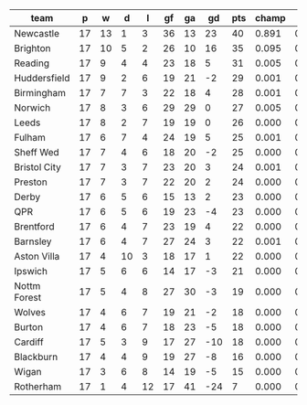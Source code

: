 |     team     | p  | w  | d  | l  | gf | ga | gd  | pts | champ | top2  | top3  | top4  |  5-7  | bot4  | bot3  | bot2  |
|--------------|----|----|----|----|----|----|-----|-----|-------|-------|-------|-------|-------|-------|-------|-------|
| Newcastle    | 17 | 13 |  1 |  3 | 36 | 13 |  23 |  40 | 0.891 | 0.985 | 0.997 | 1.000 | 0.000 | 0.000 | 0.000 | 0.000|
| Brighton     | 17 | 10 |  5 |  2 | 26 | 10 |  16 |  35 | 0.095 | 0.707 | 0.860 | 0.922 | 0.059 | 0.000 | 0.000 | 0.000|
| Reading      | 17 |  9 |  4 |  4 | 23 | 18 |   5 |  31 | 0.005 | 0.089 | 0.269 | 0.421 | 0.285 | 0.001 | 0.000 | 0.000|
| Huddersfield | 17 |  9 |  2 |  6 | 19 | 21 |  -2 |  29 | 0.001 | 0.024 | 0.087 | 0.166 | 0.252 | 0.010 | 0.004 | 0.001|
| Birmingham   | 17 |  7 |  7 |  3 | 22 | 18 |   4 |  28 | 0.001 | 0.024 | 0.091 | 0.175 | 0.260 | 0.009 | 0.003 | 0.001|
| Norwich      | 17 |  8 |  3 |  6 | 29 | 29 |   0 |  27 | 0.005 | 0.068 | 0.225 | 0.369 | 0.285 | 0.003 | 0.001 | 0.000|
| Leeds        | 17 |  8 |  2 |  7 | 19 | 19 |   0 |  26 | 0.000 | 0.008 | 0.042 | 0.091 | 0.190 | 0.022 | 0.010 | 0.003|
| Fulham       | 17 |  6 |  7 |  4 | 24 | 19 |   5 |  25 | 0.001 | 0.043 | 0.157 | 0.273 | 0.292 | 0.003 | 0.002 | 0.000|
| Sheff Wed    | 17 |  7 |  4 |  6 | 18 | 20 |  -2 |  25 | 0.000 | 0.004 | 0.022 | 0.049 | 0.139 | 0.048 | 0.021 | 0.007|
| Bristol City | 17 |  7 |  3 |  7 | 23 | 20 |   3 |  24 | 0.001 | 0.013 | 0.066 | 0.132 | 0.234 | 0.016 | 0.008 | 0.002|
| Preston      | 17 |  7 |  3 |  7 | 22 | 20 |   2 |  24 | 0.000 | 0.013 | 0.055 | 0.111 | 0.216 | 0.020 | 0.009 | 0.002|
| Derby        | 17 |  6 |  5 |  6 | 15 | 13 |   2 |  23 | 0.000 | 0.004 | 0.023 | 0.050 | 0.132 | 0.041 | 0.021 | 0.006|
| QPR          | 17 |  6 |  5 |  6 | 19 | 23 |  -4 |  23 | 0.000 | 0.003 | 0.013 | 0.033 | 0.103 | 0.069 | 0.033 | 0.011|
| Brentford    | 17 |  6 |  4 |  7 | 23 | 19 |   4 |  22 | 0.000 | 0.003 | 0.017 | 0.040 | 0.112 | 0.058 | 0.027 | 0.010|
| Barnsley     | 17 |  6 |  4 |  7 | 27 | 24 |   3 |  22 | 0.001 | 0.008 | 0.046 | 0.095 | 0.193 | 0.024 | 0.011 | 0.003|
| Aston Villa  | 17 |  4 | 10 |  3 | 18 | 17 |   1 |  22 | 0.000 | 0.004 | 0.023 | 0.053 | 0.135 | 0.047 | 0.023 | 0.008|
| Ipswich      | 17 |  5 |  6 |  6 | 14 | 17 |  -3 |  21 | 0.000 | 0.001 | 0.003 | 0.007 | 0.032 | 0.192 | 0.111 | 0.046|
| Nottm Forest | 17 |  5 |  4 |  8 | 27 | 30 |  -3 |  19 | 0.000 | 0.000 | 0.002 | 0.006 | 0.029 | 0.232 | 0.145 | 0.064|
| Wolves       | 17 |  4 |  6 |  7 | 19 | 21 |  -2 |  18 | 0.000 | 0.000 | 0.001 | 0.004 | 0.021 | 0.279 | 0.170 | 0.078|
| Burton       | 17 |  4 |  6 |  7 | 18 | 23 |  -5 |  18 | 0.000 | 0.000 | 0.001 | 0.002 | 0.017 | 0.315 | 0.203 | 0.096|
| Cardiff      | 17 |  5 |  3 |  9 | 17 | 27 | -10 |  18 | 0.000 | 0.000 | 0.001 | 0.002 | 0.010 | 0.409 | 0.280 | 0.138|
| Blackburn    | 17 |  4 |  4 |  9 | 19 | 27 |  -8 |  16 | 0.000 | 0.000 | 0.000 | 0.000 | 0.003 | 0.581 | 0.447 | 0.270|
| Wigan        | 17 |  3 |  6 |  8 | 14 | 19 |  -5 |  15 | 0.000 | 0.000 | 0.000 | 0.000 | 0.003 | 0.633 | 0.494 | 0.305|
| Rotherham    | 17 |  1 |  4 | 12 | 17 | 41 | -24 |   7 | 0.000 | 0.000 | 0.000 | 0.000 | 0.000 | 0.989 | 0.977 | 0.949|
